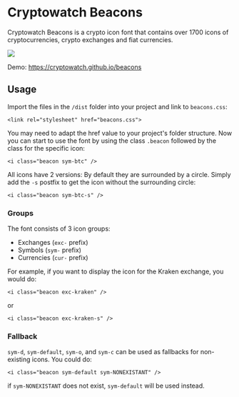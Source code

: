 # Cryptowatch Beacons

Cryptowatch Beacons is a crypto icon font that contains over 1700 icons of cryptocurrencies, crypto exchanges and fiat currencies.

<img src="https://raw.githubusercontent.com/cryptowatch/beacons/master/img/beacons.png">

Demo: https://cryptowatch.github.io/beacons

## Usage

Import the files in the `/dist` folder into your project and link to `beacons.css`:

`<link rel="stylesheet" href="beacons.css">`

You may need to adapt the href value to your project's folder structure. Now you can start to use the font by using the class `.beacon` followed by the class for the specific icon:

`<i class="beacon sym-btc" />`

All icons have 2 versions: By default they are surrounded by a circle. Simply add the `-s` postfix to get the icon without the surrounding circle:

`<i class="beacon sym-btc-s" />`

### Groups

The font consists of 3 icon groups:

- Exchanges (`exc-` prefix)
- Symbols (`sym-` prefix)
- Currencies (`cur-` prefix)

For example, if you want to display the icon for the Kraken exchange, you would do:

`<i class="beacon exc-kraken" />`

or

`<i class="beacon exc-kraken-s" />`

### Fallback

`sym-d`, `sym-default`, `sym-o`, and `sym-c` can be used as fallbacks for non-existing icons. You could do:

`<i class="beacon sym-default sym-NONEXISTANT" />`

if `sym-NONEXISTANT` does not exist, `sym-default` will be used instead.
